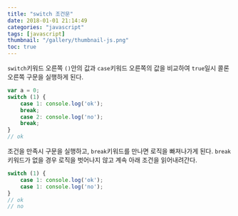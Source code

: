 ```yaml
---
title: "switch 조건문"
date: 2018-01-01 21:14:49
categories: "javascript"
tags: [javascript]
thumbnail: "/gallery/thumbnail-js.png"
toc: true
---
```


`switch`키워드 오른쪽 `()`안의 값과 `case`키워드 오른쪽의 값을 비교하여 `true`일시 콜론 오른쪽 구문을 실행하게 된다.

<!-- more -->

```javascript
var a = 0;
switch (1) {
    case 1: console.log('ok');
    break;
    case 2: console.log('no');
    break;
}
// ok
```

조건을 만족시 구문을 실행하고, `break`키워드를 만나면 로직을 빠져나가게 된다. `break`키워드가 없을 경우 로직을 벗어나지 않고 계속 아래 조건을 읽어내려간다.

```javascript
switch (1) {
    case 1: console.log('ok');
    case 1: console.log('no');
}
// ok
// no
```

